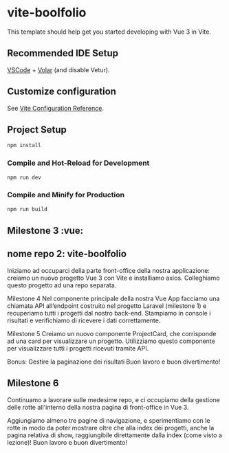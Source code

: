# vite-boolfolio

This template should help get you started developing with Vue 3 in Vite.

## Recommended IDE Setup

[VSCode](https://code.visualstudio.com/) + [Volar](https://marketplace.visualstudio.com/items?itemName=Vue.volar) (and disable Vetur).

## Customize configuration

See [Vite Configuration Reference](https://vitejs.dev/config/).

## Project Setup

```sh
npm install
```

### Compile and Hot-Reload for Development

```sh
npm run dev
```

### Compile and Minify for Production

```sh
npm run build
```

## Milestone 3 :vue:
## nome repo 2: vite-boolfolio
Iniziamo ad occuparci della parte front-office della nostra applicazione: creiamo un nuovo progetto Vue 3 con Vite e installiamo axios. Colleghiamo questo progetto ad una repo separata.

Milestone 4
Nel componente principale della nostra Vue App facciamo una chiamata API all’endpoint costruito nel progetto Laravel (milestone 1) e recuperiamo tutti i progetti dal nostro back-end.
Stampiamo in console i risultati e verifichiamo di ricevere i dati correttamente.

Milestone 5
Creiamo un nuovo componente ProjectCard, che corrisponde ad una card per visualizzare un progetto.
Utilizziamo questo componente per visualizzare tutti i progetti ricevuti tramite API.

Bonus:  Gestire la paginazione dei risultati
Buon lavoro e buon divertimento!

## Milestone 6
Continuamo a lavorare sulle medesime repo, e ci occupiamo della gestione delle rotte all'interno della nostra pagina di front-office in Vue 3.

Aggiungiamo almeno tre pagine di navigazione, e sperimentiamo con le rotte in modo da poter mostrare oltre che alla index dei progetti, anche la pagina relativa di show, raggiungibile direttamente dalla index (come visto a lezione)!
Buon lavoro e buon divertimento!